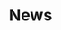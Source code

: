 ---
title: "News"
layout: posts
header:
  overlay_image: /assets/images/title2-1.jpg
permalink: /categories/
author_profile: false
---